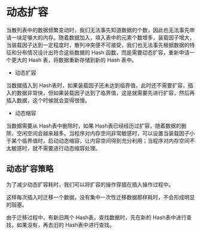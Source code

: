 # 动态扩容

当散列表中的数据频繁变动时，我们无法事先知道数据的个数，因此也无法事先申请一块足够大的内存。随着数据加入，填入表中的元素个数增多，装载因子增大，当装载因子达到一定程度时，散列冲突便不可接受，我们也无法事先根据数据的特征和分布情况设计出符合这些数据的 Hash 函数，而是需要动态扩容，重新申请一个更大的 Hash 表，将数据重新存储到新的 Hash 表中。

- 动态扩容

当数据插入到 Hash表时，如果装载因子还未达到临界值，此时还不需要扩容，插入的数据非常快，但如果装载因子达到了临界值，这是就需要先进行扩容，然后再插入数据，这个时候就会变得很慢。

- 动态缩容

当数据需要从 Hash表中删除时，如果 Hash表已经经历过扩容，随着数据的删除，空闲空间会越来越多。当程序对内存空间非常敏感时，可以设置当装载因子小于某个临界值时，启动动态缩容，让内容空间得到充分利用；当程序对内存空间不太敏感时，就不需要进行动态缩容处理。

## 动态扩容策略

为了减少动态扩容耗时，我们可以将扩容的操作穿插在插入操作过程中。

这样每次插入时迁移一个数据，没有集中一次性迁移数据那样耗时，不会形成明显的阻塞。

由于迁移过程中，有新旧两个 Hash表，查找数据时，先在新的 Hash表中进行查找，如果没有，再去旧的 Hash表中进行查找。